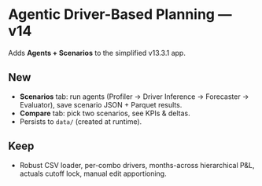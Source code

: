 # Agentic Driver-Based Planning — v14
Adds **Agents + Scenarios** to the simplified v13.3.1 app.

## New
- **Scenarios** tab: run agents (Profiler → Driver Inference → Forecaster → Evaluator), save scenario JSON + Parquet results.
- **Compare** tab: pick two scenarios, see KPIs & deltas.
- Persists to `data/` (created at runtime).

## Keep
- Robust CSV loader, per-combo drivers, months-across hierarchical P&L, actuals cutoff lock, manual edit apportioning.
